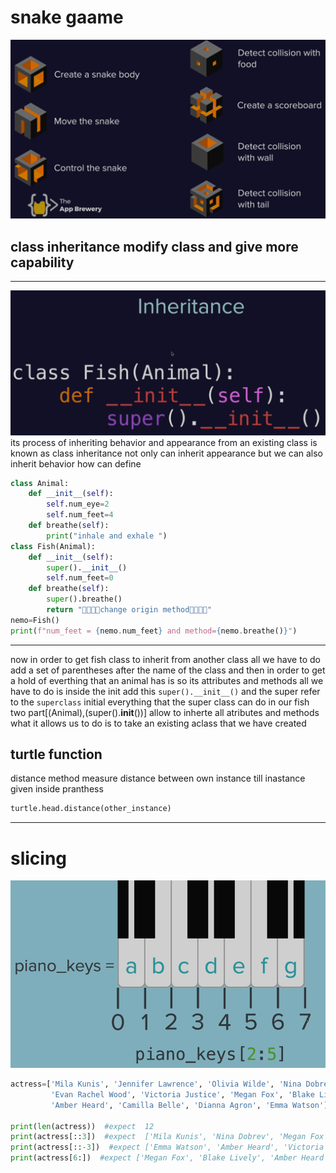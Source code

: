 # snake gaame

![snakeGame](https://raw.githubusercontent.com/wer340/python-angelayu/main/day-21/iamges/breakpoint.png)

## class inheritance modify class and give more capability

---
![inherit](https://raw.githubusercontent.com/wer340/python-angelayu/main/day-21/iamges/defInherit.png)
its process of inheriting behavior and appearance from an existing class is known as class inheritance 
not only can inherit appearance but we can also inherit behavior 
how can define
```python
class Animal:
    def __init__(self):
        self.num_eye=2
        self.num_feet=4
    def breathe(self):
        print("inhale and exhale ")
class Fish(Animal):
    def __init__(self):
        super().__init__()
        self.num_feet=0
    def breathe(self):
        super().breathe()
        return "🌿🌿🌿🌿change origin method🌿🌿🌿🌿"
nemo=Fish()
print(f"num_feet = {nemo.num_feet} and method={nemo.breathe()}")
```

----

now in order to get fish class to inherit from another class all we have to do add a set of parentheses after the name of the class 
and then in order to get a hold of everthing that an animal has is so its attributes and methods all we have to do is inside the init
add this `super().__init__()`  and the super refer to the `superclass`  initial everything that the super class can do in our fish
two part[(Animal),(super().__init__())] allow to inherte all atributes and methods
what it allows us to do is to take an existing aclass that we have created 

## turtle function
distance method measure distance between own instance till inastance given inside pranthess
```python
turtle.head.distance(other_instance)
```

----

# slicing
![slicing](https://raw.githubusercontent.com/wer340/python-angelayu/main/day-21/iamges/slicinga.png)
```python
actress=['Mila Kunis', 'Jennifer Lawrence', 'Olivia Wilde', 'Nina Dobrev',
         'Evan Rachel Wood', 'Victoria Justice', 'Megan Fox', 'Blake Lively',
         'Amber Heard', 'Camilla Belle', 'Dianna Agron', 'Emma Watson']

print(len(actress))  #expect  12
print(actress[::3])  #expect  ['Mila Kunis', 'Nina Dobrev', 'Megan Fox', 'Camilla Belle']
print(actress[::-3])  #expect ['Emma Watson', 'Amber Heard', 'Victoria Justice', 'Olivia Wilde']
print(actress[6:])  #expect ['Megan Fox', 'Blake Lively', 'Amber Heard', 'Camilla Belle', 'Dianna Agron', 'Emma Watson']
```
